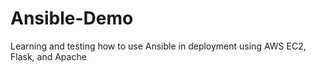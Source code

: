 # Ansible-Demo
Learning and testing how to use Ansible in deployment using AWS EC2, Flask, and Apache
